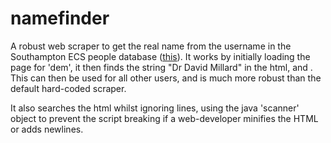 namefinder
==========
A robust web scraper to get the real name from the username in the Southampton ECS people database ([this](http://www.ecs.soton.ac.uk/people/)).
It works by initially loading the page for 'dem', it then finds the string "Dr David Millard" in the html, and .
This can then be used for all other users, and is much more robust than the default hard-coded scraper.

It also searches the html whilst ignoring lines, using the java 'scanner' object to prevent the script breaking if a web-developer minifies the HTML or adds newlines.

